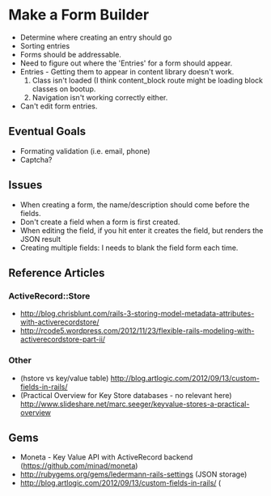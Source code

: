 # Make a Form Builder

* Determine where creating an entry should go
* Sorting entries
* Forms should be addressable.
* Need to figure out where the 'Entries' for a form should appear.
* Entries - Getting them to appear in content library doesn't work.
    1. Class isn't loaded (I think content_block route might be loading block classes on bootup.
    2. Navigation isn't working correctly either.
* Can't edit form entries.

## Eventual Goals

* Formating validation (i.e. email, phone)
* Captcha?


## Issues

* When creating a form, the name/description should come before the fields.
* Don't create a field when a form is first created.
* When editing the field, if you hit enter it creates the field, but renders the JSON result
* Creating multiple fields: I needs to blank the field form each time.

## Reference Articles

### ActiveRecord::Store

* http://blog.chrisblunt.com/rails-3-storing-model-metadata-attributes-with-activerecordstore/
* http://rcode5.wordpress.com/2012/11/23/flexible-rails-modeling-with-activerecordstore-part-ii/

### Other

* (hstore vs key/value table) http://blog.artlogic.com/2012/09/13/custom-fields-in-rails/
* (Practical Overview for Key Store databases - no relevant here) http://www.slideshare.net/marc.seeger/keyvalue-stores-a-practical-overview

## Gems

* Moneta - Key Value API with ActiveRecord backend (https://github.com/minad/moneta)
* http://rubygems.org/gems/ledermann-rails-settings (JSON storage)
* http://blog.artlogic.com/2012/09/13/custom-fields-in-rails/ (